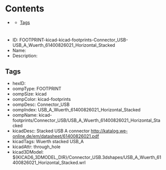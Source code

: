 



Contents
========

* [](#)
	* [Tags](#tags)

# 

- ID: FOOTPRINT-kicad-kicad-footprints-Connector_USB-USB_A_Wuerth_61400826021_Horizontal_Stacked
- Name: 
- Description: 

## Tags

- hexID: 
- oompType: FOOTPRINT
- oompSize: kicad
- oompColor: kicad-footprints
- oompDesc: Connector_USB
- oompIndex: USB_A_Wuerth_61400826021_Horizontal_Stacked
- oompName: kicad-footprints/Connector_USB/USB_A_Wuerth_61400826021_Horizontal_Stacked
- kicadDesc: Stacked USB A connector http://katalog.we-online.de/em/datasheet/61400826021.pdf
- kicadTags: Wuerth stacked USB_A
- kicadAttr: through_hole
- kicad3DModel: ${KICAD6_3DMODEL_DIR}/Connector_USB.3dshapes/USB_A_Wuerth_61400826021_Horizontal_Stacked.wrl

